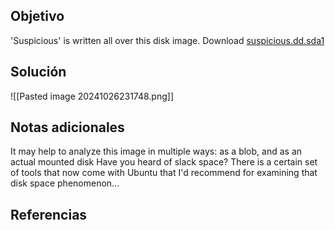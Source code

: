 
## Objetivo
'Suspicious' is written all over this disk image. Download [suspicious.dd.sda1](https://jupiter.challenges.picoctf.org/static/52f3ab2c16c051e744ea5b029c24011b/suspicious.dd.sda1)


## Solución

![[Pasted image 20241026231748.png]]
## Notas adicionales
It may help to analyze this image in multiple ways: as a blob, and as an actual mounted disk
Have you heard of slack space? There is a certain set of tools that now come with Ubuntu that I'd recommend for examining that disk space phenomenon...
## Referencias



